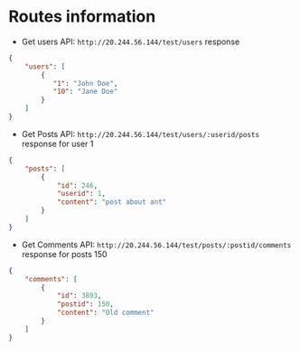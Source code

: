 # Routes information

- Get users API: `http://20.244.56.144/test/users`
response 
```json
{
    "users": [
        {
           "1": "John Doe",
           "10": "Jane Doe"
        }
    ]
}
```

- Get Posts API: `http://20.244.56.144/test/users/:userid/posts`
response for user 1
```json
{
    "posts": [
        {
            "id": 246,
            "userid": 1,
            "content": "post about ant"
        }
    ]
}
```

- Get Comments API: `http://20.244.56.144/test/posts/:postid/comments`
response for posts 150
```json
{
    "comments": [
        {
            "id": 3893,
            "postid": 150,
            "content": "Old comment"
        }
    ]
}
```

